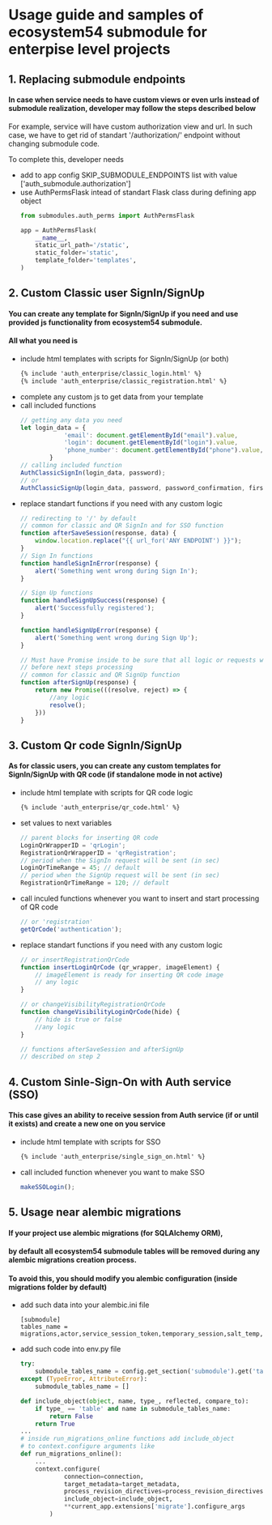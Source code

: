 # Usage guide and samples of ecosystem54 submodule for enterpise level projects

## 1. Replacing submodule endpoints

#### In case when service needs to have custom views or even urls instead of submodule realization, developer may follow the steps described below

For example, service will have custom authorization view and url.
In such case, we have to get rid of standart '/authorization/' endpoint without changing submodule code.

To complete this, developer needs
 - add to app config SKIP_SUBMODULE_ENDPOINTS list with value ['auth_submodule.authorization']
 - use AuthPermsFlask intead of standart Flask class during defining app object
    ```python
    from submodules.auth_perms import AuthPermsFlask

    app = AuthPermsFlask(
        __name__,
        static_url_path='/static',
        static_folder='static',
        template_folder='templates',
    )
    ```


## 2. Custom Classic user SignIn/SignUp

#### You can create any template for SignIn/SignUp if you need and use provided js functionality from ecosystem54 submodule.
#### All what you need is
 - include html templates with scripts for SignIn/SignUp (or both)
    ```html
    {% include 'auth_enterprise/classic_login.html' %}
    {% include 'auth_enterprise/classic_registration.html' %}
    ```
 - complete any custom js to get data from your template
 - call included functions
    ```js
    // getting any data you need
    let login_data = {
                'email': document.getElementById("email").value,
                'login': document.getElementById("login").value,
                'phone_number': document.getElementById("phone").value,
            }
    // calling included function
    AuthClassicSignIn(login_data, password);
    // or
    AuthClassicSignUp(login_data, password, password_confirmation, first_name, last_name, need_sign_in);
    ```
 - replace standart functions if you need with any custom logic
    ```js
    // redirecting to '/' by default
    // common for classic and QR SignIn and for SSO function
    function afterSaveSession(response, data) {
        window.location.replace("{{ url_for('ANY ENDPOINT') }}");
    }
    // Sign In functions
    function handleSignInError(response) {
        alert('Something went wrong during Sign In'); 
    }

    // Sign Up functions
    function handleSignUpSuccess(response) {
        alert('Successfully registered');
    }

    function handleSignUpError(response) {
        alert('Something went wrong during Sign Up');
    }

    // Must have Promise inside to be sure that all logic or requests was finished
    // before next steps processing
    // common for classic and QR SignUp function
    function afterSignUp(response) {
        return new Promise(((resolve, reject) => {
            //any logic
            resolve();
        }))
    }
    ```    


## 3. Custom Qr code SignIn/SignUp

#### As for classic users, you can create any custom templates for SignIn/SignUp with QR code (if standalone mode in not active)

 - include html template with scripts for QR code logic
    ```html
    {% include 'auth_enterprise/qr_code.html' %}
    ```

 - set values to next variables
    ```js
    // parent blocks for inserting QR code
    LoginQrWrapperID = 'qrLogin';
    RegistrationQrWrapperID = 'qrRegistration';
    // period when the SignIn request will be sent (in sec)
    LoginQrTimeRange = 45; // default 
    // period when the SignUp request will be sent (in sec)
    RegistrationQrTimeRange = 120; // default
    ```
 - call inculed functions whenever you want to insert and start processing of QR code
    ```js
    // or 'registration'
    getQrCode('authentication');
    ```
 - replace standart functions if you need with any custom logic
    ```js
    // or insertRegistrationQrCode
    function insertLoginQrCode (qr_wrapper, imageElement) {
        // imageElement is ready for inserting QR code image
        // any logic
    }

    // or changeVisibilityRegistrationQrCode
    function changeVisibilityLoginQrCode(hide) {
        // hide is true or false
        //any logic
    }

    // functions afterSaveSession and afterSignUp
    // described on step 2
    ```

## 4. Custom Sinle-Sign-On with Auth service (SSO)

#### This case gives an ability to receive session from Auth service (if or until it exists) and create a new one on you service

 - include html template with scripts for SSO
    ```html
    {% include 'auth_enterprise/single_sign_on.html' %}
    ```

 - call included function whenever you want to make SSO
    ```js
    makeSSOLogin();
    ```



## 5. Usage near alembic migrations

#### If your project use alembic migrations (for SQLAlchemy ORM), 
#### by default all ecosystem54 submodule tables will be removed during any alembic migrations creation process.

#### To avoid this, you should modify you alembic configuration (inside migrations folder by default)
 - add such data into your alembic.ini file
    ```
    [submodule]
    tables_name = migrations,actor,service_session_token,temporary_session,salt_temp,invite_link,invite_link_temp,default_permaction,actor_permaction,group_permaction,service_specific_admins
    ```
 - add such code into env.py file
    ```python
    try:
        submodule_tables_name = config.get_section('submodule').get('tables_name').split(',')
    except (TypeError, AttributeError):
        submodule_tables_name = []

    def include_object(object, name, type_, reflected, compare_to):
        if type_ == 'table' and name in submodule_tables_name:
            return False
        return True
    ...
    # inside run_migrations_online functions add include_object 
    # to context.configure arguments like
    def run_migrations_online():
        ...
        context.configure(
                connection=connection,
                target_metadata=target_metadata,
                process_revision_directives=process_revision_directives,
                include_object=include_object,
                **current_app.extensions['migrate'].configure_args
            )

    ```   